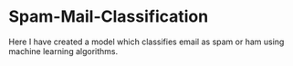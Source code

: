 # Spam-Mail-Classification
Here I have created a model which classifies email as spam or ham using machine learning algorithms.
